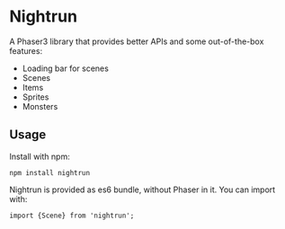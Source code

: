 # Nightrun

A Phaser3 library that provides better APIs and some out-of-the-box features:

- Loading bar for scenes
- Scenes
- Items
- Sprites
- Monsters

## Usage

Install with npm:

```
npm install nightrun
```

Nightrun is provided as es6 bundle, without Phaser in it. You can import
with:

```
import {Scene} from 'nightrun';
```
